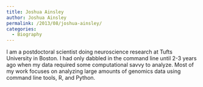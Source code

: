```yaml
---
title: Joshua Ainsley
author: Joshua Ainsley
permalink: /2013/08/joshua-ainsley/
categories:
  - Biography
---
```

I am a postdoctoral scientist doing neuroscience research at Tufts University in Boston. I had only dabbled in the command line until 2-3 years ago when my data required some computational savvy to analyze. Most of my work focuses on analyzing large amounts of genomics data using command line tools, R, and Python.
